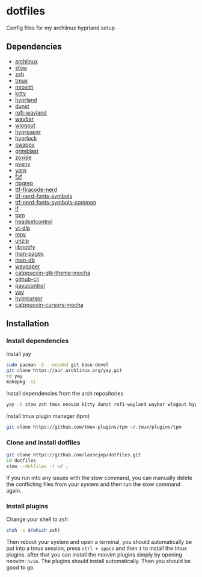 # dotfiles
Config files for my archlinux hyprland setup

## Dependencies
- [archlinux](https://archlinux.org/)
- [stow](https://www.gnu.org/software/stow/)
- [zsh](https://www.zsh.org/)
- [tmux](https://github.com/tmux/tmux/wiki)
- [neovim](https://neovim.io/)
- [kitty](https://sw.kovidgoyal.net/kitty/)
- [hyprland](https://hyprland.org/)
- [dunst](https://dunst-project.org/)
- [rofi-wayland](https://github.com/lbonn/rofi)
- [waybar](https://github.com/Alexays/Waybar)
- [wlogout](https://github.com/ArtsyMacaw/wlogout)
- [hyprpaper](https://github.com/hyprwm/hyprpaper)
- [hyprlock](https://github.com/hyprwm/hyprlock)
- [swappy](https://github.com/jtheoof/swappy)
- [grimblast](https://github.com/hyprwm/contrib/blob/main/grimblast/grimblast.1.scd)
- [zoxide](https://github.com/ajeetdsouza/zoxide)
- [pyenv](https://github.com/pyenv/pyenv)
- [yarn](https://yarnpkg.com/)
- [fzf](https://github.com/junegunn/fzf)
- [ripgrep](https://github.com/BurntSushi/ripgrep)
- [ttf-firacode-nerd](https://www.nerdfonts.com/font-downloads)
- [ttf-nerd-fonts-symbols](https://www.nerdfonts.com/font-downloads)
- [ttf-nerd-fonts-symbols-common](https://www.nerdfonts.com/font-downloads)
- [lf](https://github.com/gokcehan/lf)
- [tpm](https://github.com/tmux-plugins/tpm)
- [headsetcontrol](https://github.com/Sapd/HeadsetControl)
- [yt-dlp](https://github.com/yt-dlp/yt-dlp)
- [mpv](https://mpv.io/)
- [unzip](https://man.archlinux.org/man/unzip.1.en)
- [libnotify](https://github.com/GNOME/libnotify)
- [man-pages](https://linux.die.net/man/)
- [man-db](https://linux.die.net/man/)
- [waypaper](https://github.com/anufrievroman/waypaper)
- [catppuccin-gtk-theme-mocha](https://github.com/catppuccin/catppuccin#-ports-and-more)
- [github-cli](https://cli.github.com/)
- [pavucontrol](https://freedesktop.org/software/pulseaudio/pavucontrol/)
- [yay](https://github.com/Jguer/yay)
- [hyprcursor](https://github.com/hyprwm/hyprcursor)
- [catppuccin-cursors-mocha](https://github.com/catppuccin/cursors)

## Installation
### Install dependencies
Install yay
```bash
sudo pacman -S --needed git base-devel
git clone https://aur.archlinux.org/yay.git
cd yay
makepkg -si
```
Install dependencies from the arch repositories
```bash
yay -S stow zsh tmux neovim kitty dunst rofi-wayland waybar wlogout hyprpaper hyprlock swappy grimblast zoxide pyenv yarn fzf ripgrep ttf-firacode-nerd ttf-nerd-fonts-symbols ttf-nerd-fonts-symbols-common lf headsetcontrol yt-dlp mpv unzip libnotify man-pages man-db waypaper catppuccin-gtk-theme-mocha github-cli pavucontrol hyprcursor catppuccin-cursors-mocha
```
Install tmux plugin manager (tpm)
```bash
git clone https://github.com/tmux-plugins/tpm ~/.tmux/plugins/tpm
```

### Clone and install dotfiles
```bash
git clone https://github.com/lassejep/dotfiles.git
cd dotfiles
stow --dotfiles -t ~/ .
```
If you run into any issues with the stow command, you can manually delete the conflicting files from your system and then run the stow command again.

### Install plugins
Change your shell to zsh
```bash
chsh -s $(which zsh)
```

Then reboot your system and open a terminal, you should automatically be put into a tmux session, press `ctrl + space` and then `I` to install the tmux plugins.
after that you can install the neovim plugins simply by opening neovim: `nvim`. The plugins should install automatically.
Then you should be good to go.
